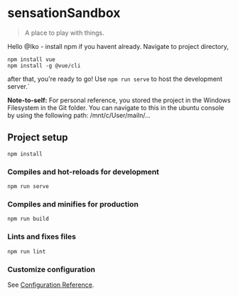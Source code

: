 # sensationSandbox
>A place to play with things.

Hello @Iko - install npm if you havent already.
Navigate to project directory,
```
npm install vue
npm install -g @vue/cli
```
after that, you're ready to go!
Use `npm run serve` to host the development server.`

**Note-to-self:** For personal reference, you stored the project in the Windows Filesystem in the Git folder. You can navigate to this in the ubuntu console by using the following path: /mnt/c/User/mailn/...

## Project setup
```
npm install
```

### Compiles and hot-reloads for development
```
npm run serve
```

### Compiles and minifies for production
```
npm run build
```

### Lints and fixes files
```
npm run lint
```

### Customize configuration
See [Configuration Reference](https://cli.vuejs.org/config/).
